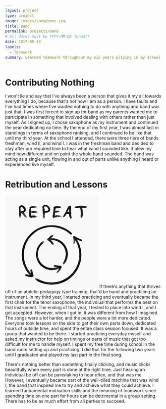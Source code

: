 ```yaml
---
layout: project
type: project
image: images/saxophone.jpg
title: Band
permalink: projects/band
# All dates must be YYYY-MM-DD format!
date: 2017-05-13
labels:
  - Teamwork
summary: Learned teamwork throughout my six years playing in my school's band by being the member that contributes nothing and changing to be a member that gives their all.
---
```


# Contributing Nothing #
I won't lie and say that I've always been a person that gives it my all towards everything I do, because that's not how I am as a person. I have faults and I've had times where I've wanted nothing to do with anything and band was just that. I was first forced to sign up for band as my parents wanted me to participate in something that involved dealing with others rather than just myself. As I signed up, I chose saxophone as my instrument and continued the year dedicating no time. By the end of my first year, I was almost last in standings in terms of saxophone ranking, and I continued to be like that until my third year. At the school I attended, there were three tiers of bands: freshman, wind II, and wind I. I was in the freshman band and decided to stay after our required time to hear what wind I sounded like. It blew my mind how different and on point the whole band sounded. The band was acting as a single unit, flowing in and out of parts unlike anything I heard or experienced live myself. 

# Retribution and Lessons # 
<img class="ui medium right floated rounded image" src="../images/repetition.png">
If there's anything that thrives off of an athletic pedagogy type training, that'd be band and practicing an instrument. In my third year, I started practicing and eventually became the first chair for the tenor saxophone, the indivdiual that performs the best on that instrument. The ending of that year, I tested to place into wind I, and I got accepted. However, when I got in, it was different from how I imagined. The songs were a lot harder, and the people were a lot more dedicated. Everyone took lessons on the side to get their own parts down, dedicated hours of outside time, and spent the entire class session focused. It was a group that wanted to be there. I started practicing everyday myself and asked my instructor for help on timings or parts of music that got too difficult for me to handle myself. I spent my free time during school in the band room setting up and practicing. I did that for the following two years until I graduated and played my last part in the final song. 

There's nothing better than something finally clicking, and music clicks beautifully when every part is done at the right time. Just hearing an individual be off can be painstaking to hear often, and that was me. However, I eventually became part of the well-oiled machine that was wind I, the band that inspired me to try and achieve what they could achieve. I learned fundamental motivation skills and the meaning of teamwork since spending time on one part for hours can be detrimental in a group setting. There has to be as much effort from all parties to succeed.
